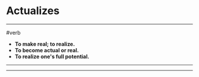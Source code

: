 # Actualizes
---
#verb
- **To make real; to realize.**
- **To become actual or real.**
- **To realize one's full potential.**
---
---
